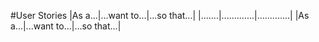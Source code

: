 #User Stories
|As a...|...want to...|...so that...|
|.......|.............|.............|
|As a...|...want to...|...so that...|
